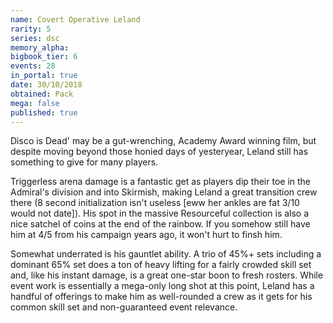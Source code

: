 ```yaml
---
name: Covert Operative Leland
rarity: 5
series: dsc
memory_alpha:
bigbook_tier: 6
events: 28
in_portal: true
date: 30/10/2018
obtained: Pack
mega: false
published: true
---
```


Disco is Dead' may be a gut-wrenching, Academy Award winning film, but despite moving beyond those honied days of yesteryear, Leland still has something to give for many players.

Triggerless arena damage is a fantastic get as players dip their toe in the Admiral's division and into Skirmish, making Leland a great transition crew there (8 second initialization isn't useless [eww her ankles are fat 3/10 would not date]). His spot in the massive Resourceful collection is also a nice satchel of coins at the end of the rainbow. If you somehow still have him at 4/5 from his campaign years ago, it won't hurt to finsh him.

Somewhat underrated is his gauntlet ability. A trio of 45%+ sets including a dominant 65% set does a ton of heavy lifting for a fairly crowded skill set and, like his instant damage, is a great one-star boon to fresh rosters. While event work is essentially a mega-only long shot at this point, Leland has a handful of offerings to make him as well-rounded a crew as it gets for his common skill set and non-guaranteed event relevance.
